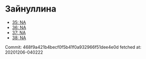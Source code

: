 # Зайнуллина
- [35: NA](35.md)
- [36: NA](36.md)
- [37: NA](37.md)
- [38: NA](38.md)

Commit: 468f9a421b4becf0f5b41f0a932966f51dee4e0d
 fetched at: 20201206-040222
